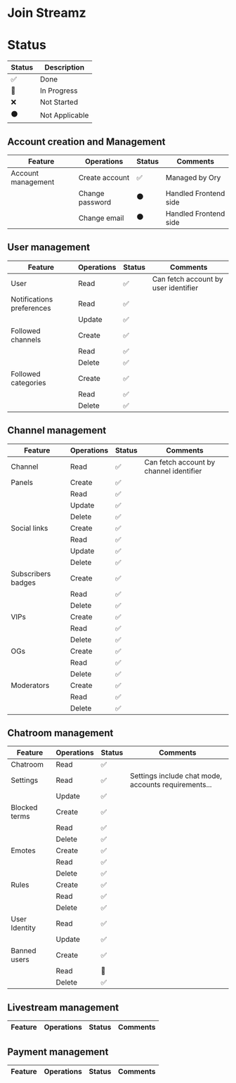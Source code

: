 # Join Streamz

# Status    
| Status | Description |
|--------|-------------|
| ✅ | Done |
| 🚧 | In Progress |
| ❌ | Not Started |
| ⚫ | Not Applicable |


## Account creation and Management
| Feature | Operations | Status | Comments |
|---------|------------|---------|----------|
| Account management | Create account | ✅ | Managed by Ory |
| | Change password | ⚫ | Handled Frontend side |
| | Change email | ⚫ | Handled Frontend side |

## User management
| Feature | Operations | Status | Comments |
|---------|------------|---------|----------|
| User | Read | ✅ | Can fetch account by user identifier |
| Notifications preferences | Read | ✅ | |
| | Update | ✅ | |
| Followed channels | Create | ✅ | |
| | Read | ✅ | |
| | Delete | ✅ | |
| Followed categories | Create | ✅ |
| | Read | ✅ |
| | Delete | ✅ |

## Channel management
| Feature | Operations | Status | Comments |
|---------|------------|---------|----------|
| Channel | Read | ✅ | Can fetch account by channel identifier |
| Panels | Create | ✅ | |
| | Read | ✅ | |
| | Update | ✅ | |
| | Delete | ✅ | |
| Social links | Create | ✅ | |
| | Read | ✅ | |
| | Update | ✅ | |
| | Delete | ✅ | |
| Subscribers badges | Create | ✅ | |
| | Read | ✅ | |
| | Delete | ✅ | |
| VIPs | Create | ✅ | |
| | Read | ✅ | |
| | Delete | ✅ | |
| OGs | Create | ✅ | |
| | Read | ✅ | |
| | Delete | ✅ | |
| Moderators | Create | ✅ | |
| | Read | ✅ | |
| | Delete | ✅ | |

## Chatroom management
| Feature | Operations | Status | Comments |
|---------|------------|---------|----------|
| Chatroom | Read | ✅ | |
| Settings | Read | ✅ | Settings include chat mode, accounts requirements... |
| | Update | ✅ | |
| Blocked terms | Create | ✅ | |
| | Read | ✅ | |
| | Delete | ✅ | |
| Emotes | Create | ✅ | |
| | Read | ✅ | |
| | Delete | ✅ | |
| Rules | Create | ✅ | |
| | Read | ✅ | |
| | Delete | ✅ | |
| User Identity | Read | ✅ | |
| | Update | ✅ | |
| Banned users | Create | ✅ | |
| | Read | 🚧 | |
| | Delete | ✅ | |

## Livestream management
| Feature | Operations | Status | Comments |
|---------|------------|---------|----------|

## Payment management
| Feature | Operations | Status | Comments |
|---------|------------|---------|----------|
